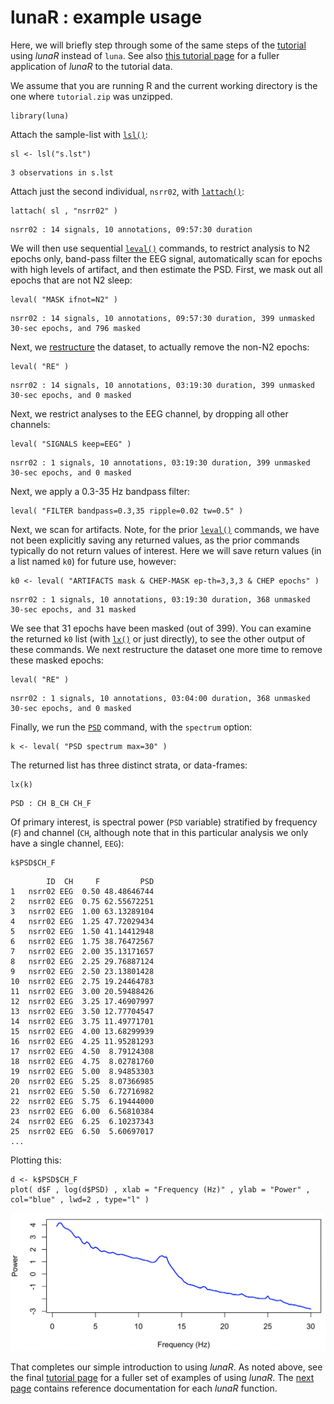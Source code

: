 # lunaR : example usage

Here, we will briefly step through some of the same steps of the
[tutorial](../../tut/tut3.md#spectral-and-spindle-analyses) using _lunaR_
instead of `luna`.  See also [this tutorial page](../../tut/tut4.md) for a
fuller application of _lunaR_ to the tutorial data.

We assume that you are running R and the current working directory is
the one where `tutorial.zip` was unzipped.

```
library(luna)
```

Attach the sample-list with [`lsl()`](#lsl):
```
sl <- lsl("s.lst")
```
```
3 observations in s.lst 
```

Attach just the second individual, `nsrr02`, with [`lattach()`](#lattach):
```
lattach( sl , "nsrr02" ) 
```
```
nsrr02 : 14 signals, 10 annotations, 09:57:30 duration
```

We will then use sequential [`leval()`](#leval) commands, to restrict
analysis to N2 epochs only, band-pass filter the EEG signal,
automatically scan for epochs with high levels of artifact, and then
estimate the PSD.  First, we mask out all epochs that are not N2 sleep:

```
leval( "MASK ifnot=N2" )
```
```
nsrr02 : 14 signals, 10 annotations, 09:57:30 duration, 399 unmasked 30-sec epochs, and 796 masked
```
Next, we [restructure](../../ref/masks.md#restructure) the dataset, to actually remove the non-N2 epochs:
```
leval( "RE" )
```
```
nsrr02 : 14 signals, 10 annotations, 03:19:30 duration, 399 unmasked 30-sec epochs, and 0 masked
```
Next, we restrict analyses to the EEG channel, by dropping all other channels:
```
leval( "SIGNALS keep=EEG" )
```
```
nsrr02 : 1 signals, 10 annotations, 03:19:30 duration, 399 unmasked 30-sec epochs, and 0 masked
```
Next, we apply a 0.3-35 Hz bandpass filter:
```
leval( "FILTER bandpass=0.3,35 ripple=0.02 tw=0.5" )
```

Next, we scan for artifacts.  Note, for the prior [`leval()`](#leval) commands,
we have not been explicitly saving any returned values, as the prior
commands typically do not return values of interest.  Here we will
save return values (in a list named `k0`) for future use, however:

```
k0 <- leval( "ARTIFACTS mask & CHEP-MASK ep-th=3,3,3 & CHEP epochs" ) 
```
```
nsrr02 : 1 signals, 10 annotations, 03:19:30 duration, 368 unmasked 30-sec epochs, and 31 masked
```

We see that 31 epochs have been masked (out of 399).  You can examine
the returned `k0` list (with [`lx()`](#lx) or just directly), to see
the other output of these commands.  We next restructure the dataset one
more time to remove these masked epochs:
 
```
leval( "RE" )
```
```
nsrr02 : 1 signals, 10 annotations, 03:04:00 duration, 368 unmasked 30-sec epochs, and 0 masked
```
Finally, we run the [`PSD`](../../ref/power-spectra.md#psd) command, with the `spectrum` option:

```
k <- leval( "PSD spectrum max=30" ) 
```
The returned list has three distinct strata, or data-frames:
```
lx(k)
```
```
PSD : CH B_CH CH_F 
```

Of primary interest, is spectral power (`PSD` variable) stratified by
frequency (`F`) and channel (`CH`, although note that in this
particular analysis we only have a single channel, `EEG`):

```
k$PSD$CH_F
```
```
        ID  CH     F         PSD
1   nsrr02 EEG  0.50 48.48646744
2   nsrr02 EEG  0.75 62.55672251
3   nsrr02 EEG  1.00 63.13289104
4   nsrr02 EEG  1.25 47.72029434
5   nsrr02 EEG  1.50 41.14412948
6   nsrr02 EEG  1.75 38.76472567
7   nsrr02 EEG  2.00 35.13171657
8   nsrr02 EEG  2.25 29.76887124
9   nsrr02 EEG  2.50 23.13801428
10  nsrr02 EEG  2.75 19.24464783
11  nsrr02 EEG  3.00 20.59488426
12  nsrr02 EEG  3.25 17.46907997
13  nsrr02 EEG  3.50 12.77704547
14  nsrr02 EEG  3.75 11.49771701
15  nsrr02 EEG  4.00 13.68299939
16  nsrr02 EEG  4.25 11.95281293
17  nsrr02 EEG  4.50  8.79124308
18  nsrr02 EEG  4.75  8.02781760
19  nsrr02 EEG  5.00  8.94853303
20  nsrr02 EEG  5.25  8.07366985
21  nsrr02 EEG  5.50  6.72716982
22  nsrr02 EEG  5.75  6.19444000
23  nsrr02 EEG  6.00  6.56810384
24  nsrr02 EEG  6.25  6.10237343
25  nsrr02 EEG  6.50  5.60697017
...
```
Plotting this:
```
d <- k$PSD$CH_F
plot( d$F , log(d$PSD) , xlab = "Frequency (Hz)" , ylab = "Power" , col="blue" , lwd=2 , type="l" )
```

![img](../../img/r-psd.png)


That completes our simple introduction to using _lunaR_.  As noted
above, see the final [tutorial page](../../tut/tut4.md) for a fuller set
of examples of using _lunaR_.  The [next page](ref.md) contains
reference documentation for each _lunaR_ function.


